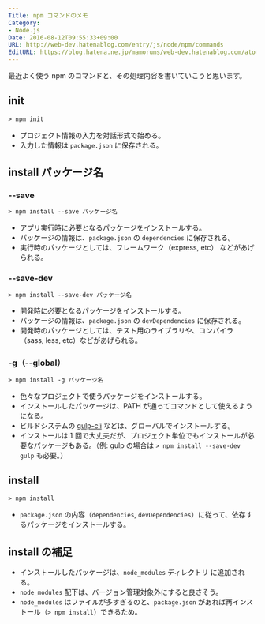 ```yaml
---
Title: npm コマンドのメモ
Category:
- Node.js
Date: 2016-08-12T09:55:33+09:00
URL: http://web-dev.hatenablog.com/entry/js/node/npm/commands
EditURL: https://blog.hatena.ne.jp/mamorums/web-dev.hatenablog.com/atom/entry/10328749687178738637
---
```


最近よく使う npm のコマンドと、その処理内容を書いていこうと思います。

## init
```txt
> npm init
```

- プロジェクト情報の入力を対話形式で始める。
- 入力した情報は `package.json` に保存される。


## install パッケージ名
### --save
```txt
> npm install --save パッケージ名
```

- アプリ実行時に必要となるパッケージをインストールする。
- パッケージの情報は、`package.json` の `dependencies` に保存される。
- 実行時のパッケージとしては、フレームワーク（express, etc） などがあげられる。

### --save-dev 
```txt
> npm install --save-dev パッケージ名
```

- 開発時に必要となるパッケージをインストールする。
- パッケージの情報は、`package.json` の `devDependencies` に保存される。
- 開発時のパッケージとしては、テスト用のライブラリや、コンパイラ（sass, less, etc）などがあげられる。

### -g（--global）
```txt
> npm install -g パッケージ名
```

- 色々なプロジェクトで使うパッケージをインストールする。
- インストールしたパッケージは、PATH が通ってコマンドとして使えるようになる。
- ビルドシステムの [gulp-cli](https://www.npmjs.com/package/gulp-cli) などは、グローバルでインストールする。
- インストールは１回で大丈夫だが、プロジェクト単位でもインストールが必要なパッケージもある。（例:
gulp の場合は `> npm install --save-dev gulp` も必要。）


## install
```txt
> npm install
```
- `package.json` の内容（`dependencies`, `devDependencies`）に従って、依存するパッケージをインストールする。


## install の補足
- インストールしたパッケージは、`node_modules` ディレクトリ に追加される。
- `node_modules` 配下は、バージョン管理対象外にすると良さそう。
- `node_modules` はファイルが多すぎるのと、`package.json` があれば再インストール（`> npm install`）できるため。
